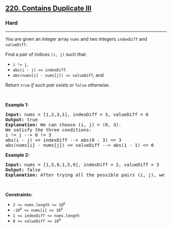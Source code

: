 <h2><a href="https://leetcode.com/problems/contains-duplicate-iii/">220. Contains Duplicate III</a></h2><h3>Hard</h3><hr><div><p>You are given an integer array <code>nums</code> and two integers <code>indexDiff</code> and <code>valueDiff</code>.</p>

<p>Find a pair of indices <code>(i, j)</code> such that:</p>

<ul>
	<li><code>i != j</code>,</li>
	<li><code>abs(i - j) &lt;= indexDiff</code>.</li>
	<li><code>abs(nums[i] - nums[j]) &lt;= valueDiff</code>, and</li>
</ul>

<p>Return <code>true</code><em> if such pair exists or </em><code>false</code><em> otherwise</em>.</p>

<p>&nbsp;</p>
<p><strong class="example">Example 1:</strong></p>

<pre><strong>Input:</strong> nums = [1,2,3,1], indexDiff = 3, valueDiff = 0
<strong>Output:</strong> true
<strong>Explanation:</strong> We can choose (i, j) = (0, 3).
We satisfy the three conditions:
i != j --&gt; 0 != 3
abs(i - j) &lt;= indexDiff --&gt; abs(0 - 3) &lt;= 3
abs(nums[i] - nums[j]) &lt;= valueDiff --&gt; abs(1 - 1) &lt;= 0
</pre>

<p><strong class="example">Example 2:</strong></p>

<pre><strong>Input:</strong> nums = [1,5,9,1,5,9], indexDiff = 2, valueDiff = 3
<strong>Output:</strong> false
<strong>Explanation:</strong> After trying all the possible pairs (i, j), we cannot satisfy the three conditions, so we return false.
</pre>

<p>&nbsp;</p>
<p><strong>Constraints:</strong></p>

<ul>
	<li><code>2 &lt;= nums.length &lt;= 10<sup>5</sup></code></li>
	<li><code>-10<sup>9</sup> &lt;= nums[i] &lt;= 10<sup>9</sup></code></li>
	<li><code>1 &lt;= indexDiff &lt;= nums.length</code></li>
	<li><code>0 &lt;= valueDiff &lt;= 10<sup>9</sup></code></li>
</ul>
</div>